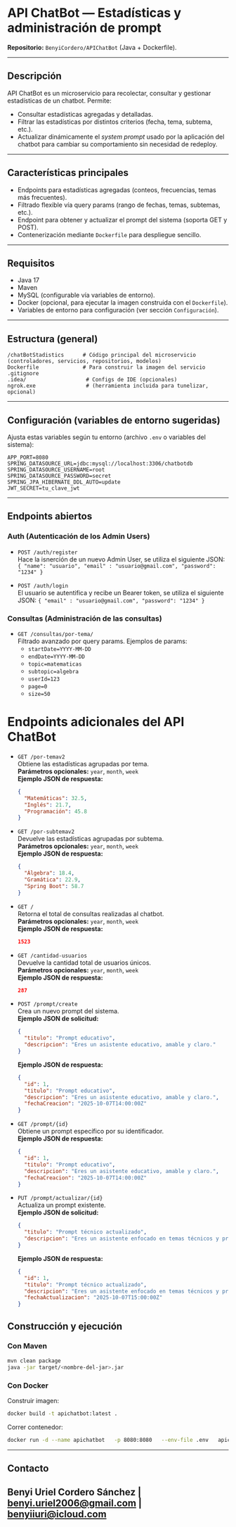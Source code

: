 # API ChatBot — Estadísticas y administración de prompt

**Repositorio:** `BenyiCordero/APIChatBot` (Java + Dockerfile).

---

## Descripción
API ChatBot es un microservicio para recolectar, consultar y gestionar estadísticas de un chatbot. Permite:  
- Consultar estadísticas agregadas y detalladas.  
- Filtrar las estadísticas por distintos criterios (fecha, tema, subtema, etc.).  
- Actualizar dinámicamente el *system prompt* usado por la aplicación del chatbot para cambiar su comportamiento sin necesidad de redeploy.

---

## Características principales
- Endpoints para estadísticas agregadas (conteos, frecuencias, temas más frecuentes).  
- Filtrado flexible vía query params (rango de fechas, temas, subtemas, etc.).  
- Endpoint para obtener y actualizar el prompt del sistema (soporta GET y POST).  
- Contenerización mediante `Dockerfile` para despliegue sencillo.

---

## Requisitos
- Java 17 
- Maven
- MySQL (configurable vía variables de entorno).  
- Docker (opcional, para ejecutar la imagen construida con el `Dockerfile`).  
- Variables de entorno para configuración (ver sección `Configuración`).

---

## Estructura (general)
```
/chatBotStadistics      # Código principal del microservicio (controladores, servicios, repositorios, modelos)
Dockerfile              # Para construir la imagen del servicio
.gitignore
.idea/                   # Configs de IDE (opcionales)
ngrok.exe                # (herramienta incluida para tunelizar, opcional)
```

---

## Configuración (variables de entorno sugeridas)
Ajusta estas variables según tu entorno (archivo `.env` o variables del sistema):

```
APP_PORT=8080
SPRING_DATASOURCE_URL=jdbc:mysql://localhost:3306/chatbotdb
SPRING_DATASOURCE_USERNAME=root
SPRING_DATASOURCE_PASSWORD=secret
SPRING_JPA_HIBERNATE_DDL_AUTO=update
JWT_SECRET=tu_clave_jwt
```
---

## Endpoints abiertos

### Auth (Autenticación de los Admin Users)
- `POST /auth/register`  
  Hace la isnerción de un nuevo Admin User, se utiliza el siguiente JSON:
  `{
  "name": "usuario",
  "email" : "usuario@gmail.com",
  "password": "1234"
  }
  `

- `POST /auth/login`  
  El usuario se autentifica y recibe un Bearer token, se utiliza el siguiente JSON:
  `{
  "email" : "usuario@gmail.com",
  "password": "1234"
  }
  `

### Consultas (Administración de las consultas)

- `GET /consultas/por-tema/`  
  Filtrado avanzado por query params. Ejemplos de params:
  - `startDate=YYYY-MM-DD`
  - `endDate=YYYY-MM-DD`
  - `topic=matematicas`
  - `subtopic=algebra`
  - `userId=123`
  - `page=0`
  - `size=50`
# Endpoints adicionales del API ChatBot

- `GET /por-temav2`  
  Obtiene las estadísticas agrupadas por tema.  
  **Parámetros opcionales:** `year`, `month`, `week`  
  **Ejemplo JSON de respuesta:**
  ```json
  {
    "Matemáticas": 32.5,
    "Inglés": 21.7,
    "Programación": 45.8
  }
  ```

- `GET /por-subtemav2`  
  Devuelve las estadísticas agrupadas por subtema.  
  **Parámetros opcionales:** `year`, `month`, `week`  
  **Ejemplo JSON de respuesta:**
  ```json
  {
    "Álgebra": 18.4,
    "Gramática": 22.9,
    "Spring Boot": 58.7
  }
  ```

- `GET /`  
  Retorna el total de consultas realizadas al chatbot.  
  **Parámetros opcionales:** `year`, `month`, `week`  
  **Ejemplo JSON de respuesta:**
  ```json
  1523
  ```

- `GET /cantidad-usuarios`  
  Devuelve la cantidad total de usuarios únicos.  
  **Parámetros opcionales:** `year`, `month`, `week`  
  **Ejemplo JSON de respuesta:**
  ```json
  287
  ```

- `POST /prompt/create`  
  Crea un nuevo prompt del sistema.  
  **Ejemplo JSON de solicitud:**
  ```json
  {
    "titulo": "Prompt educativo",
    "descripcion": "Eres un asistente educativo, amable y claro."
  }
  ```
  **Ejemplo JSON de respuesta:**
  ```json
  {
    "id": 1,
    "titulo": "Prompt educativo",
    "descripcion": "Eres un asistente educativo, amable y claro.",
    "fechaCreacion": "2025-10-07T14:00:00Z"
  }
  ```

- `GET /prompt/{id}`  
  Obtiene un prompt específico por su identificador.  
  **Ejemplo JSON de respuesta:**
  ```json
  {
    "id": 1,
    "titulo": "Prompt educativo",
    "descripcion": "Eres un asistente educativo, amable y claro.",
    "fechaCreacion": "2025-10-07T14:00:00Z"
  }
  ```

- `PUT /prompt/actualizar/{id}`  
  Actualiza un prompt existente.  
  **Ejemplo JSON de solicitud:**
  ```json
  {
    "titulo": "Prompt técnico actualizado",
    "descripcion": "Eres un asistente enfocado en temas técnicos y precisos."
  }
  ```
  **Ejemplo JSON de respuesta:**
  ```json
  {
    "id": 1,
    "titulo": "Prompt técnico actualizado",
    "descripcion": "Eres un asistente enfocado en temas técnicos y precisos.",
    "fechaActualizacion": "2025-10-07T15:00:00Z"
  }
  ```

## Construcción y ejecución

### Con Maven
```bash
mvn clean package
java -jar target/<nombre-del-jar>.jar
```

### Con Docker
Construir imagen:
```bash
docker build -t apichatbot:latest .
```
Correr contenedor:
```bash
docker run -d --name apichatbot   -p 8080:8080   --env-file .env   apichatbot:latest
```

---

## Contacto
  Benyi Uriel Cordero Sánchez | benyi.uriel2006@gmail.com | benyiiuri@icloud.com
---
